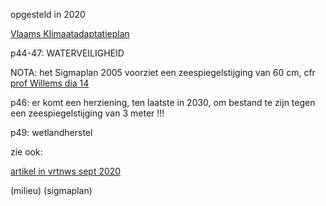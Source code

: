 opgesteld in 2020

[Vlaams Klimaatadaptatieplan](best/Vlaams%20Klimaatadaptatieplan%202030_0.pdf)

p44-47: WATERVEILIGHEID

NOTA: het Sigmaplan 2005 voorziet een zeespiegelstijging van 60 cm, 
cfr [prof Willems dia 14](docs/Prof.%20P.%20Willems%20ivm%20renovatie%20van%20Potpolder%20IV.md)

p46: er komt een herziening, ten laatste in 2030, om bestand te zijn tegen een zeespiegelstijging van 3 meter !!!

p49: wetlandherstel

zie ook: 

[artikel in vrtnws sept 2020](https://www.vrt.be/vrtnws/nl/2020/09/02/stijgende-zeespiegel-in-belgie/)

(milieu) (sigmaplan)

